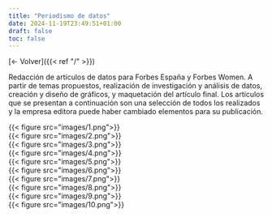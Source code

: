 ```yaml
---
title: "Periodismo de datos"
date: 2024-11-19T23:49:51+01:00
draft: false
toc: false
---
```


[<- Volver]({{< ref "/" >}})

Redacción de artículos de datos para Forbes España y Forbes Women. A partir de temas propuestos, realización de investigación y análisis de datos, creación y diseño de gráficos, y maquetación del artículo final. Los artículos que se presentan a continuación son una selección de todos los realizados y la empresa editora puede haber cambiado elementos para su publicación.

<div class="grid grid-cols-2 gap-4">
    <div>{{< figure src="images/1.png">}}</div>
    <div>{{< figure src="images/2.png">}}</div>
    <div>{{< figure src="images/3.png">}}</div>
    <div>{{< figure src="images/4.png">}}</div>
    <div>{{< figure src="images/5.png">}}</div>
    <div>{{< figure src="images/6.png">}}</div>
    <div>{{< figure src="images/7.png">}}</div>
    <div>{{< figure src="images/8.png">}}</div>
    <div>{{< figure src="images/9.png">}}</div>
    <div>{{< figure src="images/10.png">}}</div>
</div>
